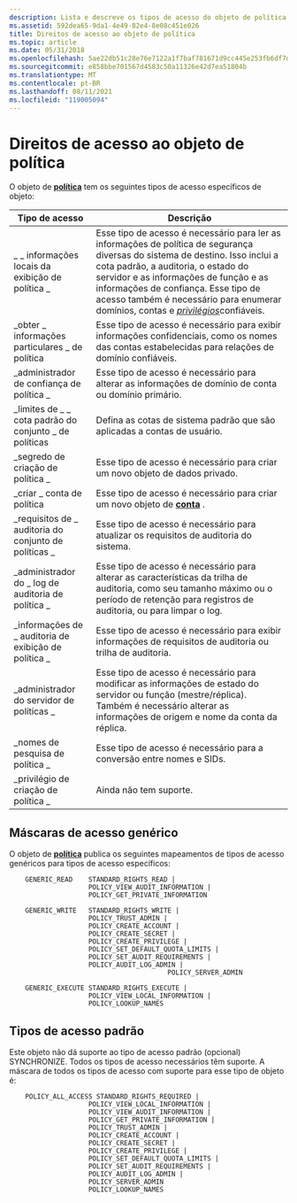 ```yaml
---
description: Lista e descreve os tipos de acesso do objeto de política.
ms.assetid: 592dea65-9da1-4e49-82e4-8e08c451e026
title: Direitos de acesso ao objeto de política
ms.topic: article
ms.date: 05/31/2018
ms.openlocfilehash: 5ae22db51c28e76e7122a1f7baf781671d9cc445e253fb6df7d63f87e3f7e921
ms.sourcegitcommit: e858bbe701567d4583c50a11326e42d7ea51804b
ms.translationtype: MT
ms.contentlocale: pt-BR
ms.lasthandoff: 08/11/2021
ms.locfileid: "119005094"
---
```

# <a name="policy-object-access-rights"></a>Direitos de acesso ao objeto de política

O objeto de [**política**](policy-object.md) tem os seguintes tipos de acesso específicos de objeto:



| Tipo de acesso                         | Descrição                                                                                                                                                                                                                                                                                                                                                        |
|-------------------------------------|--------------------------------------------------------------------------------------------------------------------------------------------------------------------------------------------------------------------------------------------------------------------------------------------------------------------------------------------------------------------|
| \_ \_ informações locais da exibição de política \_    | Esse tipo de acesso é necessário para ler as informações de política de segurança diversas do sistema de destino. Isso inclui a cota padrão, a auditoria, o estado do servidor e as informações de função e as informações de confiança. Esse tipo de acesso também é necessário para enumerar domínios, contas e [*privilégios*](/windows/desktop/SecGloss/p-gly)confiáveis. |
| \_obter \_ informações particulares \_ de política   | Esse tipo de acesso é necessário para exibir informações confidenciais, como os nomes das contas estabelecidas para relações de domínio confiáveis.                                                                                                                                                                                                                              |
| \_administrador de confiança de política \_                | Esse tipo de acesso é necessário para alterar as informações de domínio de conta ou domínio primário.                                                                                                                                                                                                                                                                             |
| \_limites de \_ \_ cota padrão do conjunto \_ de políticas | Defina as cotas de sistema padrão que são aplicadas a contas de usuário.                                                                                                                                                                                                                                                                                                   |
| \_segredo de criação de política \_              | Esse tipo de acesso é necessário para criar um novo objeto de dados privado.                                                                                                                                                                                                                                                                                                    |
| \_criar \_ conta de política             | Esse tipo de acesso é necessário para criar um novo objeto de [**conta**](account-object.md) .                                                                                                                                                                                                                                                                               |
| \_requisitos de \_ auditoria do conjunto de políticas \_    | Esse tipo de acesso é necessário para atualizar os requisitos de auditoria do sistema.                                                                                                                                                                                                                                                                                      |
| \_administrador do \_ log de auditoria de política \_           | Esse tipo de acesso é necessário para alterar as características da trilha de auditoria, como seu tamanho máximo ou o período de retenção para registros de auditoria, ou para limpar o log.                                                                                                                                                                                               |
| \_informações de \_ auditoria de exibição de política \_    | Esse tipo de acesso é necessário para exibir informações de requisitos de auditoria ou trilha de auditoria.                                                                                                                                                                                                                                                                                  |
| \_administrador do servidor de políticas \_               | Esse tipo de acesso é necessário para modificar as informações de estado do servidor ou função (mestre/réplica). Também é necessário alterar as informações de origem e nome da conta da réplica.                                                                                                                                                                                           |
| \_nomes de pesquisa de política \_               | Esse tipo de acesso é necessário para a conversão entre nomes e SIDs.                                                                                                                                                                                                                                                                                                    |
| \_privilégio de criação de política \_           | Ainda não tem suporte.                                                                                                                                                                                                                                                                                                                                                 |



 

## <a name="generic-access-masks"></a>Máscaras de acesso genérico

O objeto de [**política**](policy-object.md) publica os seguintes mapeamentos de tipos de acesso genéricos para tipos de acesso específicos:

``` syntax
    GENERIC_READ    STANDARD_RIGHTS_READ |
                    POLICY_VIEW_AUDIT_INFORMATION |
                    POLICY_GET_PRIVATE_INFORMATION

    GENERIC_WRITE   STANDARD_RIGHTS_WRITE |
                    POLICY_TRUST_ADMIN |
                    POLICY_CREATE_ACCOUNT |
                    POLICY_CREATE_SECRET |
                    POLICY_CREATE_PRIVILEGE |
                    POLICY_SET_DEFAULT_QUOTA_LIMITS |
                    POLICY_SET_AUDIT_REQUIREMENTS |
                    POLICY_AUDIT_LOG_ADMIN |
                                        POLICY_SERVER_ADMIN

    GENERIC_EXECUTE STANDARD_RIGHTS_EXECUTE |
                    POLICY_VIEW_LOCAL_INFORMATION |
                    POLICY_LOOKUP_NAMES
```

## <a name="standard-access-types"></a>Tipos de acesso padrão

Este objeto não dá suporte ao tipo de acesso padrão (opcional) SYNCHRONIZE. Todos os tipos de acesso necessários têm suporte. A máscara de todos os tipos de acesso com suporte para esse tipo de objeto é:

``` syntax
    POLICY_ALL_ACCESS STANDARD_RIGHTS_REQUIRED |
                    POLICY_VIEW_LOCAL_INFORMATION |
                    POLICY_VIEW_AUDIT_INFORMATION |
                    POLICY_GET_PRIVATE_INFORMATION |
                    POLICY_TRUST_ADMIN |
                    POLICY_CREATE_ACCOUNT |
                    POLICY_CREATE_SECRET |
                    POLICY_CREATE_PRIVILEGE |
                    POLICY_SET_DEFAULT_QUOTA_LIMITS |
                    POLICY_SET_AUDIT_REQUIREMENTS |
                    POLICY_AUDIT_LOG_ADMIN |
                    POLICY_SERVER_ADMIN
                    POLICY_LOOKUP_NAMES
```

 

 
